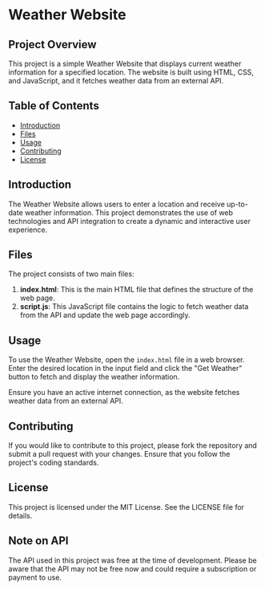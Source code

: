 # Weather Website

## Project Overview
This project is a simple Weather Website that displays current weather information for a specified location. The website is built using HTML, CSS, and JavaScript, and it fetches weather data from an external API.

## Table of Contents
- [Introduction](#introduction)
- [Files](#files)
- [Usage](#usage)
- [Contributing](#contributing)
- [License](#license)

## Introduction
The Weather Website allows users to enter a location and receive up-to-date weather information. This project demonstrates the use of web technologies and API integration to create a dynamic and interactive user experience.

## Files
The project consists of two main files:

1. **index.html**: This is the main HTML file that defines the structure of the web page.
2. **script.js**: This JavaScript file contains the logic to fetch weather data from the API and update the web page accordingly.

## Usage
To use the Weather Website, open the `index.html` file in a web browser. Enter the desired location in the input field and click the "Get Weather" button to fetch and display the weather information.

Ensure you have an active internet connection, as the website fetches weather data from an external API.

## Contributing
If you would like to contribute to this project, please fork the repository and submit a pull request with your changes. Ensure that you follow the project's coding standards.

## License
This project is licensed under the MIT License. See the LICENSE file for details.

## Note on API
The API used in this project was free at the time of development. Please be aware that the API may not be free now and could require a subscription or payment to use.
